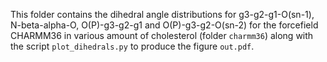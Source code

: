 This folder contains the dihedral angle distributions for g3-g2-g1-O(sn-1), N-beta-alpha-O, O(P)-g3-g2-g1 and O(P)-g3-g2-O(sn-2) for the forcefield CHARMM36 in various amount of cholesterol (folder `charmm36`) along with the script `plot_dihedrals.py` to produce the figure `out.pdf`.